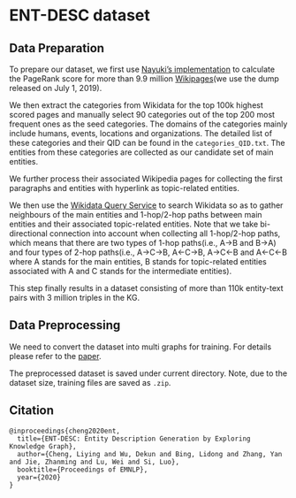 # ENT-DESC dataset


## Data Preparation
To prepare our dataset, we first use [Nayuki’s implementation](https://www.nayuki.io/page/computing-wikipedias-internal-pageranks) to calculate the PageRank score for more than 9.9 million [Wikipages](https://dumps.wikimedia.org/enwiki/)(we use the dump released on July 1, 2019). 

We then extract the categories from Wikidata for the top 100k highest scored pages and manually select 90 categories out of the top 200 most frequent ones as the seed categories. The domains of the categories mainly include humans, events, locations and organizations. The detailed list of these categories and their QID can be found in the `categories_QID.txt`. The entities from these categories are collected as our candidate set of main entities. 

We further process their associated Wikipedia pages for collecting the first paragraphs and entities with hyperlink as topic-related entities. 

We then use the [Wikidata Query Service](https://query.wikidata.org/) to search Wikidata so as to gather neighbours of the main entities and 1-hop/2-hop paths between main entities and their associated topic-related entities. Note that we take bi-directional connection into account when collecting all 1-hop/2-hop paths, which means that there are two types of 1-hop paths(i.e., A->B and B->A) and four types of 2-hop paths(i.e., A->C->B, A<-C->B, A->C<-B and A<-C<-B where A stands for the main entities, B stands for topic-related entities associated with A and C stands for the intermediate entities). 

This step finally results in a dataset consisting of more than 110k entity-text pairs with 3 million triples in the KG.

## Data Preprocessing
We need to convert the dataset into multi graphs for training. For details please refer to the [paper](https://arxiv.org/pdf/2004.14813.pdf).

The preprocessed dataset is saved under current directory. Note, due to the dataset size, training files are saved as `.zip`.

## Citation
```
@inproceedings{cheng2020ent,
  title={ENT-DESC: Entity Description Generation by Exploring Knowledge Graph},
  author={Cheng, Liying and Wu, Dekun and Bing, Lidong and Zhang, Yan and Jie, Zhanming and Lu, Wei and Si, Luo},
  booktitle={Proceedings of EMNLP},
  year={2020}
}
```


